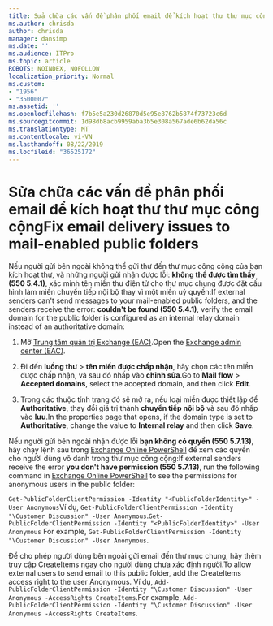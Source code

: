 ```yaml
---
title: Sửa chữa các vấn đề phân phối email để kích hoạt thư thư mục công cộng
ms.author: chrisda
author: chrisda
manager: dansimp
ms.date: ''
ms.audience: ITPro
ms.topic: article
ROBOTS: NOINDEX, NOFOLLOW
localization_priority: Normal
ms.custom:
- "1956"
- "3500007"
ms.assetid: ''
ms.openlocfilehash: f7b5e5a230d26870d5e95e8762b5874f73723c6d
ms.sourcegitcommit: 1d98db8acb9959aba3b5e308a567ade6b62da56c
ms.translationtype: MT
ms.contentlocale: vi-VN
ms.lasthandoff: 08/22/2019
ms.locfileid: "36525172"
---
```

# <a name="fix-email-delivery-issues-to-mail-enabled-public-folders"></a><span data-ttu-id="bb97e-102">Sửa chữa các vấn đề phân phối email để kích hoạt thư thư mục công cộng</span><span class="sxs-lookup"><span data-stu-id="bb97e-102">Fix email delivery issues to mail-enabled public folders</span></span>

<span data-ttu-id="bb97e-103">Nếu người gửi bên ngoài không thể gửi thư đến thư mục công cộng của bạn kích hoạt thư, và những người gửi nhận được lỗi: **không thể được tìm thấy (550 5.4.1)**, xác minh tên miền thư điện tử cho thư mục chung được đặt cấu hình làm miền chuyển tiếp nội bộ thay vì một miền uỷ quyền:</span><span class="sxs-lookup"><span data-stu-id="bb97e-103">If external senders can't send messages to your mail-enabled public folders, and the senders receive the error: **couldn't be found (550 5.4.1)**, verify the email domain for the public folder is configured as an internal relay domain instead of an authoritative domain:</span></span>

1. <span data-ttu-id="bb97e-104">Mở [Trung tâm quản trị Exchange (EAC)](https://docs.microsoft.com/Exchange/exchange-admin-center).</span><span class="sxs-lookup"><span data-stu-id="bb97e-104">Open the [Exchange admin center (EAC)](https://docs.microsoft.com/Exchange/exchange-admin-center).</span></span>

2. <span data-ttu-id="bb97e-105">Đi đến **luồng thư** \> **tên miền được chấp nhận**, hãy chọn các tên miền được chấp nhận, và sau đó nhấp vào **chỉnh sửa**.</span><span class="sxs-lookup"><span data-stu-id="bb97e-105">Go to **Mail flow** \> **Accepted domains**, select the accepted domain, and then click **Edit**.</span></span>

3. <span data-ttu-id="bb97e-106">Trong các thuộc tính trang đó sẽ mở ra, nếu loại miền được thiết lập để **Authoritative**, thay đổi giá trị thành **chuyển tiếp nội bộ** và sau đó nhấp vào **lưu**.</span><span class="sxs-lookup"><span data-stu-id="bb97e-106">In the properties page that opens, if the domain type is set to **Authoritative**, change the value to **Internal relay** and then click **Save**.</span></span>

<span data-ttu-id="bb97e-107">Nếu người gửi bên ngoài nhận được lỗi **bạn không có quyền (550 5.7.13)**, hãy chạy lệnh sau trong [Exchange Online PowerShell](https://docs.microsoft.com/powershell/exchange/exchange-online/connect-to-exchange-online-powershell/connect-to-exchange-online-powershell) để xem các quyền cho người dùng vô danh trong thư mục công cộng:</span><span class="sxs-lookup"><span data-stu-id="bb97e-107">If external senders receive the error **you don't have permission (550 5.7.13)**, run the following command in [Exchange Online PowerShell](https://docs.microsoft.com/powershell/exchange/exchange-online/connect-to-exchange-online-powershell/connect-to-exchange-online-powershell) to see the permissions for anonymous users in the public folder:</span></span>

<span data-ttu-id="bb97e-108">`Get-PublicFolderClientPermission -Identity "<PublicFolderIdentity>" -User Anonymous`Ví dụ, `Get-PublicFolderClientPermission -Identity "\Customer Discussion" -User Anonymous`.</span><span class="sxs-lookup"><span data-stu-id="bb97e-108">`Get-PublicFolderClientPermission -Identity "<PublicFolderIdentity>" -User Anonymous` For example, `Get-PublicFolderClientPermission -Identity "\Customer Discussion" -User Anonymous`.</span></span>

<span data-ttu-id="bb97e-109">Để cho phép người dùng bên ngoài gửi email đến thư mục chung, hãy thêm truy cập CreateItems ngay cho người dùng chưa xác định người.</span><span class="sxs-lookup"><span data-stu-id="bb97e-109">To allow external users to send email to this public folder, add the CreateItems access right to the user Anonymous.</span></span> <span data-ttu-id="bb97e-110">Ví dụ, `Add-PublicFolderClientPermission -Identity "\Customer Discussion" -User Anonymous -AccessRights CreateItems`.</span><span class="sxs-lookup"><span data-stu-id="bb97e-110">For example, `Add-PublicFolderClientPermission -Identity "\Customer Discussion" -User Anonymous -AccessRights CreateItems`.</span></span>
